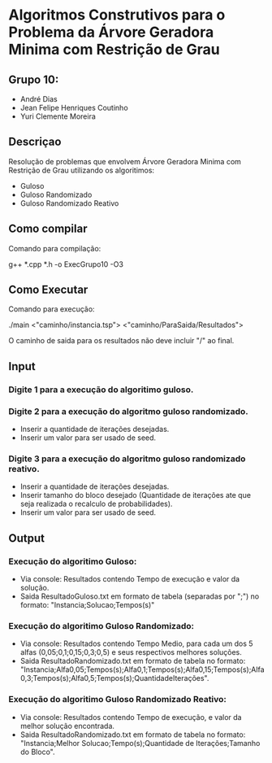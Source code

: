 # Algoritmos Construtivos para o Problema da Árvore Geradora Minima com Restrição de Grau 

## Grupo 10:
- André Dias
- Jean Felipe Henriques Coutinho
- Yuri Clemente Moreira
## Descriçao

Resolução de problemas que envolvem Árvore Geradora Minima com Restrição de Grau utilizando os algoritimos:
- Guloso
- Guloso Randomizado
- Guloso Randomizado Reativo

## Como compilar



Comando para compilação:  

  g++ *.cpp *.h -o ExecGrupo10 -O3 

## Como Executar

Comando para execução: 

  ./main <"caminho/instancia.tsp"> <"caminho/ParaSaida/Resultados">

O caminho de saida para os resultados não deve incluir "/" ao final.

## Input

### Digite 1 para a execução do algoritimo guloso.

### Digite 2 para a execução do algoritmo guloso randomizado.
  - Inserir a quantidade de iterações desejadas.
  - Inserir um valor para ser usado de seed.

### Digite 3 para a execução do algoritmo guloso randomizado reativo.
  - Inserir a quantidade de iterações desejadas.
  - Inserir tamanho do bloco desejado (Quantidade de iterações ate que seja realizada o recalculo de probabilidades).
  - Inserir um valor para ser usado de seed.

## Output
### Execução do algoritimo Guloso:
  - Via console: Resultados contendo Tempo de execução e valor da solução. 
  - Saida ResultadoGuloso.txt em formato de tabela (separadas por ";") no formato: "Instancia;Solucao;Tempos(s)"

### Execução do algoritimo Guloso Randomizado:
  - Via console: Resultados contendo Tempo Medio, para cada um dos 5 alfas (0,05;0,1;0,15;0,3;0,5) e seus respectivos melhores soluções. 
  - Saida ResultadoRandomizado.txt em formato de tabela no formato: "Instancia;Alfa0,05;Tempos(s);Alfa0,1;Tempos(s);Alfa0,15;Tempos(s);Alfa0,3;Tempos(s);Alfa0,5;Tempos(s);QuantidadeIterações".

### Execução do algoritimo Guloso Randomizado Reativo:
  - Via console: Resultados contendo Tempo de execução, e valor da melhor solução encontrada.
  - Saida ResultadoRandomizado.txt em formato de tabela no formato: "Instancia;Melhor Solucao;Tempo(s);Quantidade de Iterações;Tamanho do Bloco".